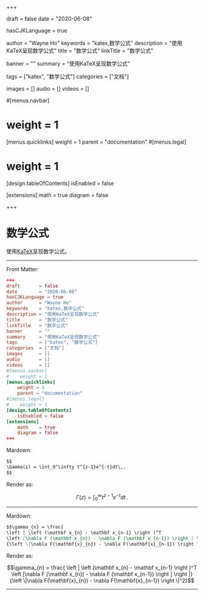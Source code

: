 +++

draft       = false
date        = "2020-06-08"

hasCJKLanguage = true

author      = "Wayne Ho"
keywords    = "katex,数学公式"
description = "使用KaTeX呈现数学公式"
title       = "数学公式"
linkTitle   = "数学公式"

banner      = ""
summary     = "使用KaTeX呈现数学公式"

tags        = ["katex", "数学公式"]
categories  = ["文档"]

images      = []
audio       = []
videos      = []

#[menus.navbar]
#    weight = 1
[menus.quicklinks]
    weight = 1
    parent = "documentation"
#[menus.legal]
#    weight = 1

[design.tableOfContents]
    isEnabled = false

[extensions]
    math    = true
    diagram = false

+++

# 数学公式

使用[KaTeX](https://katex.org)呈现数学公式。

---

Front Matter:

```toml
+++
draft       = false
date        = "2020-06-08"
hasCJKLanguage = true
author      = "Wayne Ho"
keywords    = "katex,数学公式"
description = "使用KaTeX呈现数学公式"
title       = "数学公式"
linkTitle   = "数学公式"
banner      = ""
summary     = "使用KaTeX呈现数学公式"
tags        = ["katex", "数学公式"]
categories  = ["文档"]
images      = []
audio       = []
videos      = []
#[menus.navbar]
#    weight = 1
[menus.quicklinks]
    weight = 1
    parent = "documentation"
#[menus.legal]
#    weight = 1
[design.tableOfContents]
    isEnabled = false
[extensions]
    math    = true
    diagram = false
+++
```

Mardown:

```markdown
$$
\Gamma(z) = \int_0^\infty t^{z-1}e^{-t}dt\,.
$$
```

Render as: 

$$
\Gamma(z) = \int_0^\infty t^{z-1}e^{-t}dt\,.
$$

---

Mardown:

```markdown
$$\gamma_{n} = \frac{ 
\left | \left (\mathbf x_{n} - \mathbf x_{n-1} \right )^T 
\left [\nabla F (\mathbf x_{n}) - \nabla F (\mathbf x_{n-1}) \right ] \right |}
{\left \|\nabla F(\mathbf{x}_{n}) - \nabla F(\mathbf{x}_{n-1}) \right \|^2}$$
```

Render as:

$$\gamma_{n} = \frac{ 
\left | \left (\mathbf x_{n} - \mathbf x_{n-1} \right )^T 
\left [\nabla F (\mathbf x_{n}) - \nabla F (\mathbf x_{n-1}) \right ] \right |}
{\left \|\nabla F(\mathbf{x}_{n}) - \nabla F(\mathbf{x}_{n-1}) \right \|^2}$$

---
